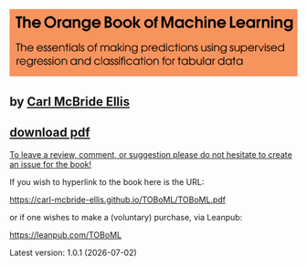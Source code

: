 ![The Orange Book of Machine Learning](https://github.com/Carl-McBride-Ellis/TOBoML/blob/main/TOBoML_portada_v3.png)

## by [Carl McBride Ellis](https://www.linkedin.com/in/carl-mcbride-ellis)

## [download pdf](https://raw.githubusercontent.com/Carl-McBride-Ellis/TOBoML/main/TOBoML.pdf)

[To leave a review, comment, or suggestion please do not hesitate to create an issue for the book!](https://github.com/Carl-McBride-Ellis/TOBoML/issues)

If you wish to hyperlink to the book here is the URL:

https://carl-mcbride-ellis.github.io/TOBoML/TOBoML.pdf

or if one wishes to make a (voluntary) purchase, via Leanpub:

https://leanpub.com/TOBoML

Latest version: 1.0.1 (2026-07-02)
